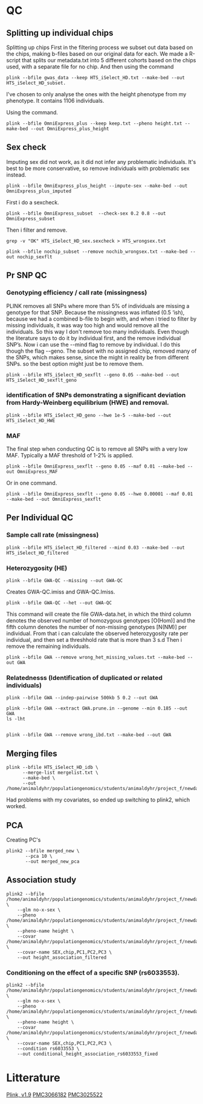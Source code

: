 # QC
## Splitting up individual chips
Splitting up chips
First in the filtering process we subset out data based on the chips, making b-files based on our original data for each. We made a R-script that splits our metadata.txt into 5 different cohorts based on the chips used, with a separate file for no chip. And then using the command
```
plink --bfile gwas_data --keep HTS_iSelect_HD.txt --make-bed --out HTS_iSelect_HD_subset.
```
I've chosen to only analyse the ones with the height phenotype from my phenotype. It contains 1106 individuals.

Using the command.
```
plink --bfile OmniExpress_plus --keep keep.txt --pheno height.txt --make-bed --out OmniExpress_plus_height
```

## Sex check

Imputing sex did not work, as it did not infer any problematic individuals. It's best to be more conservative, so remove individuals with problematic sex instead.

```
plink --bfile OmniExpress_plus_height --impute-sex --make-bed --out OmniExpress_plus_imputed
```

First i do a sexcheck.
```
plink --bfile OmniExpress_subset  --check-sex 0.2 0.8 --out OmniExpress_subset
```
Then i filter and remove. 
```
grep -v "OK" HTS_iSelect_HD_sex.sexcheck > HTS_wrongsex.txt
```
```
plink --bfile nochip_subset --remove nochib_wrongsex.txt --make-bed --out nochip_sexflt
```

## Pr SNP QC

### Genotyping efficiency / call rate (missingness)
PLINK removes all SNPs where more than 5% of individuals are missing a genotype for that SNP. Because the missingness was inflated (0.5 ‘ish), because we had a combined b-file to begin with, and when i tried to filter by missing individuals, it was way too high and would remove all the individuals. So this way I don't remove too many individuals. Even though the literature says to do it by individual first, and the remove individual SNP’s. Now i can use the --mind flag to remove by individual. I do this though the flag --geno. The subset with no assigned chip, removed many of the SNPs, which makes sense, since the might in reality be from different SNPs. so the best option might just be to remove them.

```
plink --bfile HTS_iSelect_HD_sexflt --geno 0.05 --make-bed --out HTS_iSelect_HD_sexflt_geno
```

### identification of SNPs demonstrating a significant deviation from Hardy-Weinberg equilibrium (HWE) and removal. 

```
plink --bfile HTS_iSelect_HD_geno --hwe 1e-5 --make-bed --out HTS_iSelect_HD_HWE
```

### MAF
The final step when conducting QC is to remove all SNPs with a very low MAF. Typically a MAF threshold of 1-2% is applied.
```
plink --bfile OmniExpress_sexflt --geno 0.05 --maf 0.01 --make-bed --out OmniExpress_MAF
```
Or in one command.
```
plink --bfile OmniExpress_sexflt --geno 0.05 --hwe 0.00001 --maf 0.01 --make-bed --out OmniExpress_sexflt
```
## Per Individual QC

### Sample call rate (missingness)

```
plink --bfile HTS_iSelect_HD_filtered --mind 0.03 --make-bed --out HTS_iSelect_HD_filtered
```

### Heterozygosity (HE)
```
plink --bfile GWA-QC --missing --out GWA-QC
```
Creates GWA-QC.imiss and GWA-QC.lmiss.
```
plink --bfile GWA-QC --het --out GWA-QC
```
This command will create the file GWA-data.het, in which the third column denotes the observed number of homozygous genotypes [O(Hom)] and the fifth column denotes the number of non-missing genotypes [N(NM)] per individual.
From that i can calculate the observed heterozygosity rate per individual, and then set a threshhold rate that is more than 3 s.d
Then i remove the remaining individuals.

```
plink --bfile GWA --remove wrong_het_missing_values.txt --make-bed --out GWA

```

### Relatednesss (Identification of duplicated or related individuals)

```
plink --bfile GWA --indep-pairwise 500kb 5 0.2 --out GWA

plink --bfile GWA --extract GWA.prune.in --genome --min 0.185 --out GWA
ls -lht
```
```

plink --bfile GWA --remove wrong_ibd.txt --make-bed --out GWA
```
## Merging files

```
plink --bfile HTS_iSelect_HD_idb \
      --merge-list mergelist.txt \
      --make-bed \
      --out /home/animaldyhr/populationgenomics/students/animaldyhr/project_f/newdata/merged_new
```
Had problems with my covariates, so ended up switching to plink2, which worked.

## PCA
Creating PC's
```
plink2 --bfile merged_new \
       --pca 10 \
       --out merged_new_pca
```

## Association study

```
plink2 --bfile /home/animaldyhr/populationgenomics/students/animaldyhr/project_f/newdata/merged_new \
    --glm no-x-sex \
    --pheno /home/animaldyhr/populationgenomics/students/animaldyhr/project_f/newdata/plink_phenotype_new.txt \
    --pheno-name height \
    --covar /home/animaldyhr/populationgenomics/students/animaldyhr/project_f/newdata/plink_covariates_new.txt \
    --covar-name SEX,chip,PC1,PC2,PC3 \
    --out height_association_filtered
```
### Conditioning on the effect of a specific SNP (rs6033553).
```
plink2 --bfile /home/animaldyhr/populationgenomics/students/animaldyhr/project_f/newdata/merged_new \
    --glm no-x-sex \
    --pheno /home/animaldyhr/populationgenomics/students/animaldyhr/project_f/newdata/plink_phenotype_new.txt \
    --pheno-name height \
    --covar /home/animaldyhr/populationgenomics/students/animaldyhr/project_f/newdata/plink_covariates_new.txt \
    --covar-name SEX,chip,PC1,PC2,PC3 \
    --condition rs6033553 \
    --out conditional_height_association_rs6033553_fixed
```

# Litterature
[Plink, v1.9](https://www.cog-genomics.org/plink/1.9/)
[PMC3066182](https://pmc.ncbi.nlm.nih.gov/articles/PMC3066182/)
[PMC3025522](https://pmc.ncbi.nlm.nih.gov/articles/PMC3025522/)
